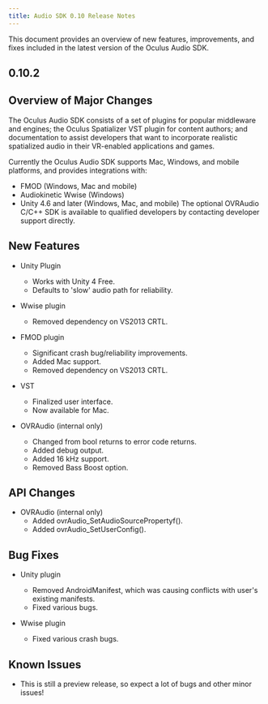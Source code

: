 ```yaml
---
title: Audio SDK 0.10 Release Notes
---
```

This document provides an overview of new features, improvements, and fixes included in the latest version of the Oculus Audio SDK.

## 0.10.2

## Overview of Major Changes

The Oculus Audio SDK consists of a set of plugins for popular middleware and engines; the Oculus Spatializer VST plugin for content authors; and documentation to assist developers that want to incorporate realistic spatialized audio in their VR-enabled applications and games.

Currently the Oculus Audio SDK supports Mac, Windows, and mobile platforms, and provides integrations with:

* FMOD (Windows, Mac and mobile)
* Audiokinetic Wwise (Windows)
* Unity 4.6 and later (Windows, Mac, and mobile)
The optional OVRAudio C/C++ SDK is available to qualified developers by contacting developer support directly.

## New Features

* Unity Plugin
	+ Works with Unity 4 Free.
	+ Defaults to 'slow' audio path for reliability.
	
* Wwise plugin
	+ Removed dependency on VS2013 CRTL.
	
* FMOD plugin
	+ Significant crash bug/reliability improvements.
	+ Added Mac support.
	+ Removed dependency on VS2013 CRTL.
	
* VST
	+ Finalized user interface.
	+ Now available for Mac.
	
* OVRAudio (internal only)
	+ Changed from bool returns to error code returns.
	+ Added debug output.
	+ Added 16 kHz support.
	+ Removed Bass Boost option.
	
## API Changes

* OVRAudio (internal only)
	+ Added ovrAudio\_SetAudioSourcePropertyf().
	+ Added ovrAudio\_SetUserConfig().
	
## Bug Fixes

* Unity plugin
	+ Removed AndroidManifest, which was causing conflicts with user's existing manifests.
	+ Fixed various bugs.
	
* Wwise plugin
	+ Fixed various crash bugs.
	
## Known Issues

* This is still a preview release, so expect a lot of bugs and other minor issues!
